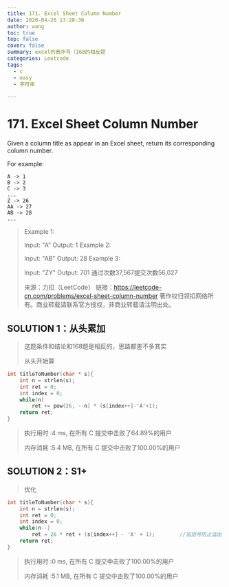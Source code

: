 ```yaml
---
title: 171. Excel Sheet Column Number
date: 2020-04-26 13:28:36
author: wang
toc: true
top: false
cover: false
summary: excel列表序号（168的相反题
categories: Leetcode
tags:
  - c
  - easy
  - 字符串

---
```


# 171. Excel Sheet Column Number

Given a column title as appear in an Excel sheet, return its corresponding column number.

For example:

    A -> 1
    B -> 2
    C -> 3
    ...
    Z -> 26
    AA -> 27
    AB -> 28 
    ...



> Example 1:
>
> Input: "A"
> Output: 1
> Example 2:
>
> Input: "AB"
> Output: 28
> Example 3:
>
> Input: "ZY"
> Output: 701
> 通过次数37,567提交次数56,027
>
> 来源：力扣（LeetCode）
> 链接：https://leetcode-cn.com/problems/excel-sheet-column-number
> 著作权归领扣网络所有。商业转载请联系官方授权，非商业转载请注明出处。

## SOLUTION 1：从头累加

> 这题条件和结论和168题是相反的，思路都差不多其实
>
> 从头开始算

```c
int titleToNumber(char * s){
    int n = strlen(s);
    int ret = 0;
    int index = 0;
    while(n)
        ret += pow(26, --n) * (s[index++]-'A'+1);
    return ret;
}
```

> 执行用时 :4 ms, 在所有 C 提交中击败了64.89%的用户
>
> 内存消耗 :5.4 MB, 在所有 C 提交中击败了100.00%的用户

## SOLUTION 2：S1+

> 优化

```c
int titleToNumber(char * s){
    int n = strlen(s);
    int ret = 0;
    int index = 0;
    while(n--)
        ret = 26 * ret + (s[index++] - 'A' + 1);        //加括号防止溢出
    return ret;
}
```

> 执行用时 :0 ms, 在所有 C 提交中击败了100.00%的用户
>
> 内存消耗 :5.1 MB, 在所有 C 提交中击败了100.00%的用户

